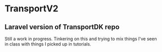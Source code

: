# TransportV2 
## Laravel version of TransportDK repo

Still a work in progress. Tinkering on this and trying to mix things I've seen in class with things I picked up in tutorials.
